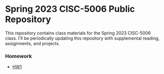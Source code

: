 # Spring 2023 CISC-5006 Public Repository

This repository contains class materials for the Spring 2023 CISC-5006 class. I'll be periodically updating this repository with supplemental reading, assignments, and projects.

### Homework

- [HW1](/CISC-5006-HW1.md)

